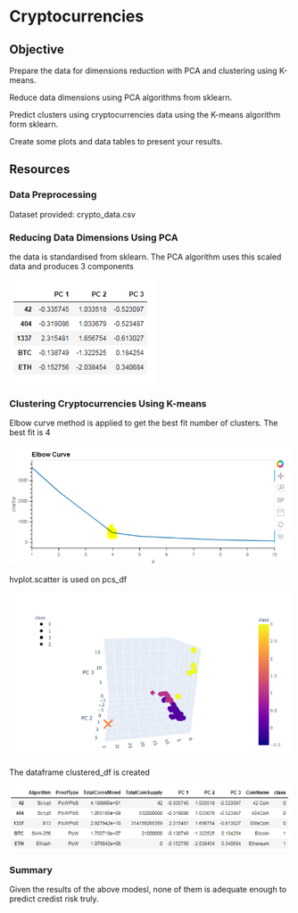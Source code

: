 # Cryptocurrencies
  
## Objective
  
Prepare the data for dimensions reduction with PCA and clustering using K-means.
  
Reduce data dimensions using PCA algorithms from sklearn.
  
Predict clusters using cryptocurrencies data using the K-means algorithm form sklearn.
  
Create some plots and data tables to present your results.
  
## Resources
  
### Data Preprocessing
  
Dataset provided: crypto_data.csv
  
### Reducing Data Dimensions Using PCA
  
the data is standardised from sklearn. The PCA algorithm uses this scaled data and produces 3 components

![alt_text](https://github.com/29bharat/Cryptocurrencies/blob/master/Resources/PCA.PNG)
  
  
### Clustering Cryptocurrencies Using K-means
  
Elbow curve method is applied to get the best fit number of clusters. The best fit is 4
  
![alt_text](https://github.com/29bharat/Cryptocurrencies/blob/master/Resources/Elbow%20Curve.PNG)
  
hvplot.scatter is used on pcs_df
  
![alt_text](https://github.com/29bharat/Cryptocurrencies/blob/master/Resources/3D%20Scatter.PNG)
  
The dataframe clustered_df is created
  
![alt_text](https://github.com/29bharat/Cryptocurrencies/blob/master/Resources/clustered_df.PNG)
  

### Summary
  
Given the results of the above modesl, none of them is adequate enough to predict credist risk truly.
